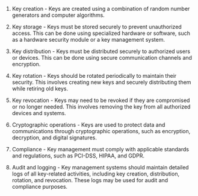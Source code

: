 1. Key creation - Keys are created using a combination of random number generators and computer algorithms.

2. Key storage - Keys must be stored securely to prevent unauthorized access. This can be done using specialized hardware or software, such as a hardware security module or a key management system.

3. Key distribution - Keys must be distributed securely to authorized users or devices. This can be done using secure communication channels and encryption.

4. Key rotation - Keys should be rotated periodically to maintain their security. This involves creating new keys and securely distributing them while retiring old keys.

5. Key revocation - Keys may need to be revoked if they are compromised or no longer needed. This involves removing the key from all authorized devices and systems.

6. Cryptographic operations - Keys are used to protect data and communications through cryptographic operations, such as encryption, decryption, and digital signatures.

7. Compliance - Key management must comply with applicable standards and regulations, such as PCI-DSS, HIPAA, and GDPR.

8. Audit and logging - Key management systems should maintain detailed logs of all key-related activities, including key creation, distribution, rotation, and revocation. These logs may be used for audit and compliance purposes.